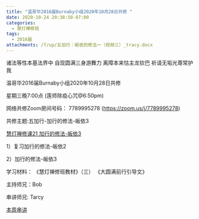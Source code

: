 ```yaml
---
title: "温哥华2016届Burnaby小组2020年10月28日共修 "
date: 2020-10-24 20:38:50-07:00
categories:
  - 慧灯禅修班
tags:
  - 2016届
attachments: /f/up/五加行：皈依的修法一（视频三）_tracy.docx
---
```

诸法等性本基法界中 自现圆满三身游舞力 离障本来怙主龙钦巴 祈请无垢光尊常护我

温哥华2016届Burnaby小组2020年10月28日共修 

星期三晚7:00点 (莲师除疫心咒@6:50pm)

网络共修Zoom房间号码： 7789995278 (<https://zoom.us/j/7789995278>)

共修主题:五加行-加行的修法-皈依3
 
[慧灯禅修课21 加行的修法-皈依3](http://www.huidengzhiguang.com/index.php/huideng-jiangtang/2016-07-21-09-15-04/2018-02-06-07-52-48/2624-l17093) 

1）复习加行的修法-皈依2

2）加行的修法-皈依3


学习材料：
《慧灯禅修班教材》（三）
《大圆满前行引导文》



主持师兄：Bob

串讲师兄: Tarcy

[本周串讲](/f/up/五加行：皈依的修法一（视频三）_tracy.docx)